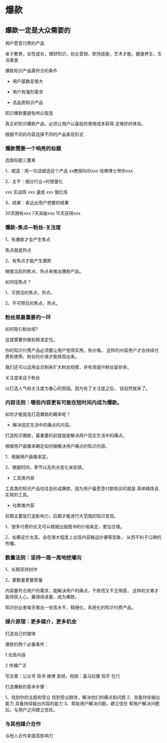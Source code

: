 # 爆款

## 爆款一定是大众需要的

用户愿意付费的产品

亲子教育，女性成长，理财知识，创业营销，职场技能，艺术才能，健康养生，生活美食

爆款知识产品需符合的条件

- 用户基数足够大
  
- 用户有强烈需求
  
- 高品质知识产品

知识爆款要避免哗众取宠

真正的知识爆款产品，必须让用户以最低的使用成本获得
足够好的体验。

根据不同的内容选择不同的产品表现形式

### 爆款需要一个响亮的标题

选取标题三要素

1、塑造：用一句话塑造这个产品
xx教授叫你xxx
哈佛博士带你xxx

2、主干：细分行业+时限量化

xxx 实战班
xxx 速成
xxx 强化班

3、结果：表达出用户想要的结果

30天拥有xxx
7天突破xxx
15天获得xxx

### 爆款-焦点—粉丝-关注度

1、有爆款才会产生焦点

焦点就是热点

2、有焦点才能产生爆款

根据当前的焦点、热点来推出爆款产品。

如何找焦点？

1、可预见的焦点、热点。

2、不可预见的焦点、热点。

### 粉丝是最重要的一环

如何吸引粉丝呢?

这就需要你做到精准定位。

你的知识付费产品必须要让用户觉得实用，有价值。
这样的内容用户才会持续付费和使用，粉丝的价值才能体现出来。

我们还可以运用会员制来扩大粉丝规模，并有效提升粉丝留存率。

关注度来自于粉丝

以打造人气和关注度为重心的原因。因为有了关注度之后，
钱自然就来了。

### 内容法则：哪些内容更有可能在短时间内成为爆款。

如何才能提高打造爆款的概率呢？

- 解决现实生活中的痛点的内容。

打造知识爆款，最重要的前提就是解决用户现实生活中的痛点。

根据用户画像来确定如何做解决用户痛点的知识内容。

1、根据用户画像来定。

2、根据时间，季节以及热点变化来安排。

- 工具类内容

工具类的知识产品往往会形成爆款，因为用户最愿意付款购买的就是
简单精炼且实用的工具。

- 社群类内容

前期主要是打造影响力，后期才能进行大范围的知识变现。

1、很多付费的长文可以根据出版图书的价格来定，更加合理。

2、如果定价太高，会在很大程度上出现内容搬运抄袭等现象，
从而不利于口碑的传播。

### 数量法则：坚持一周一周地挖壕沟

1、长期坚持创作

2、要数量更要质量

内容要符合用户的需求，能解决用户的痛点，干练而又不乏情感，
这样的文章才能俘获人心，赢得阅读量，成为爆款。

知识创业者每天推出一些高水平，精细化，系统化的知识付费产品。

### 媒介原理：更多媒介，更多机会

打造自己的媒体

爆款的两个必备条件：

1 优质内容  

2 传播广泛  

写文章：公众号 简书 微博
音频，视频：喜马拉雅 知乎 在行

打造爆款的基本步骤：

1、找到你的主题和受众
找到受众群体，解决他们的痛点和问题
2、具备持续输出能力
具备持续输出内容的能力
3、帮助用户解决问题，建立信任
帮用户解决问题后，与用户之间建立信任。

### 与其他媒介合作

与他人合作来提高影响力









